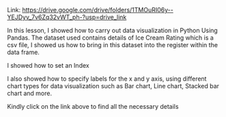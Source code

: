 Link: https://drive.google.com/drive/folders/1TMOuRI06y--YEJDyv_7v6Zq32vWT_ph-?usp=drive_link

In this lesson, I showed how to carry out data visualization in Python Using Pandas.
The dataset used contains details of Ice Cream Rating which is a csv file, I showed us how to bring in this dataset into the register within the data frame.

I showed how to set an Index

I also showed how to specify labels for the x and y axis, using different chart types for data visualization such as Bar chart, Line chart, Stacked bar chart and more.

Kindly click on the link above to find all the necessary details
